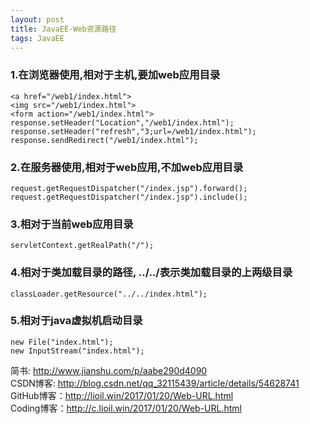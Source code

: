 ```yaml
---
layout: post
title: JavaEE-Web资源路径
tags: JavaEE
---
```

### 1.在浏览器使用,相对于主机,要加web应用目录
	<a href="/web1/index.html">     
	<img src="/web1/index.html">
	<form action="/web1/index.html">
	response.setHeader("Location","/web1/index.html");
	response.setHeader("refresh","3;url=/web1/index.html");
	response.sendRedirect("/web1/index.html");

### 2.在服务器使用,相对于web应用,不加web应用目录
	request.getRequestDispatcher("/index.jsp").forward();
	request.getRequestDispatcher("/index.jsp").include();

### 3.相对于当前web应用目录
	servletContext.getRealPath("/");

### 4.相对于类加载目录的路径, ../../表示类加载目录的上两级目录
	classLoader.getResource("../../index.html");

### 5.相对于java虚拟机启动目录
	new File("index.html");
	new InputStream("index.html");

简书: http://www.jianshu.com/p/aabe290d4090   
CSDN博客: http://blog.csdn.net/qq_32115439/article/details/54628741   
GitHub博客：http://lioil.win/2017/01/20/Web-URL.html  
Coding博客：http://c.lioil.win/2017/01/20/Web-URL.html
